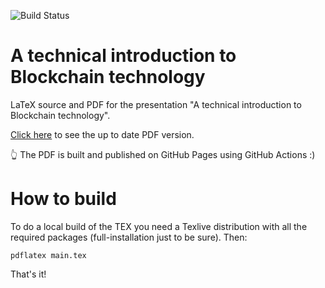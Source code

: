 ![Build Status](https://github.com/gerardbosch/blockchain-presentation/actions/workflows/deploy-pdf.yml/badge.svg)

# A technical introduction to Blockchain technology

LaTeX source and PDF for the presentation "A technical introduction to Blockchain technology".

[Click here](https://gerardbosch.github.io/blockchain-presentation/) to see the up to date PDF version.

👆 The PDF is built and published on GitHub Pages using GitHub Actions :)

# How to build

To do a local build of the TEX you need a Texlive distribution with all the required packages (full-installation just
to be sure).
Then:

```
pdflatex main.tex
```

That's it!
